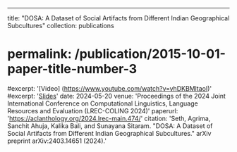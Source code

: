 ---
title: "DOSA: A Dataset of Social Artifacts from Different Indian Geographical Subcultures"
collection: publications
# permalink: /publication/2015-10-01-paper-title-number-3
#excerpt: '[Video] (https://www.youtube.com/watch?v=vhDKBMltaoI)'
#excerpt: '[Slides](/files/EMNLP_2023.pdf)'
date: 2024-05-20
venue: 'Proceedings of the 2024 Joint International Conference on Computational Linguistics, Language Resources and Evaluation (LREC-COLING 2024)'
paperurl: 'https://aclanthology.org/2024.lrec-main.474/'
citation: 'Seth, Agrima, Sanchit Ahuja, Kalika Bali, and Sunayana Sitaram. "DOSA: A Dataset of Social Artifacts from Different Indian Geographical Subcultures." arXiv preprint arXiv:2403.14651 (2024).'
